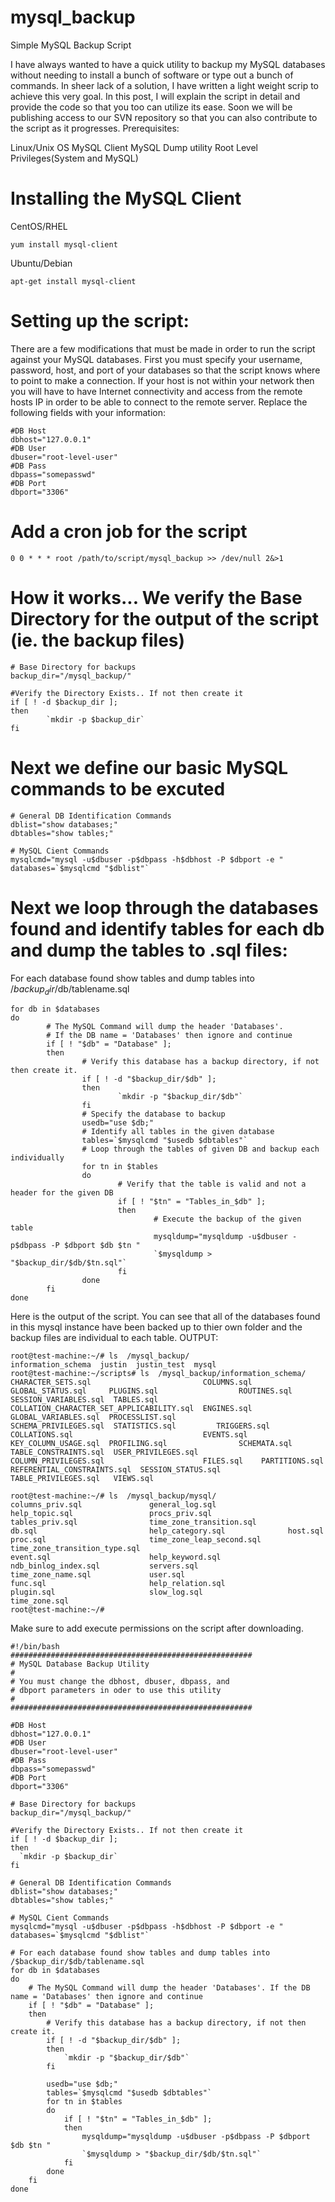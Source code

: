 mysql_backup
============

Simple MySQL Backup Script



I have always wanted to have a quick utility to backup my MySQL databases without needing to install a bunch of software or type out a bunch of commands. In sheer lack of a solution, I have written a light weight scrip to achieve this very goal. In this post, I will explain the script in detail and provide the code so that you too can utilize its ease. Soon we will be publishing access to our SVN repository so that you can also contribute to the script as it progresses.
Prerequisites:

Linux/Unix OS
MySQL Client
MySQL Dump utility
Root Level Privileges(System and MySQL)

# Installing the MySQL Client

CentOS/RHEL

    yum install mysql-client

Ubuntu/Debian

    apt-get install mysql-client

# Setting up the script:

There are a few modifications that must be made in order to run the script against your MySQL databases. First you must specify your username, password, host, and port of your databases so that the script knows where to point to make a connection. If your host is not within your network then you will have to have Internet connectivity and access from the remote hosts IP in order to be able to connect to the remote server.
Replace the following fields with your information:

    #DB Host
    dbhost="127.0.0.1"
    #DB User
    dbuser="root-level-user"
    #DB Pass
    dbpass="somepasswd"
    #DB Port
    dbport="3306"

# Add a cron job for the script
    0 0 * * * root /path/to/script/mysql_backup >> /dev/null 2&>1

# How it works... We verify the Base Directory for the output of the script (ie. the backup files)

    # Base Directory for backups
    backup_dir="/mysql_backup/"

    #Verify the Directory Exists.. If not then create it
    if [ ! -d $backup_dir ];
    then
            `mkdir -p $backup_dir`
    fi

# Next we define our basic MySQL commands to be excuted

    # General DB Identification Commands
    dblist="show databases;"
    dbtables="show tables;"
    
    # MySQL Cient Commands
    mysqlcmd="mysql -u$dbuser -p$dbpass -h$dbhost -P $dbport -e "
    databases=`$mysqlcmd "$dblist"`

# Next we loop through the databases found and identify tables for each db and dump the tables to .sql files:

For each database found show tables and dump tables into /$backup_dir/$db/tablename.sql
    
    for db in $databases
    do
            # The MySQL Command will dump the header 'Databases'. 
            # If the DB name = 'Databases' then ignore and continue
            if [ ! "$db" = "Database" ];
            then
                    # Verify this database has a backup directory, if not then create it.
                    if [ ! -d "$backup_dir/$db" ];
                    then
                            `mkdir -p "$backup_dir/$db"`
                    fi
                    # Specify the database to backup
                    usedb="use $db;"
                    # Identify all tables in the given database
                    tables=`$mysqlcmd "$usedb $dbtables"`
                    # Loop through the tables of given DB and backup each individually
                    for tn in $tables
                    do
                            # Verify that the table is valid and not a header for the given DB
                            if [ ! "$tn" = "Tables_in_$db" ];
                            then
                                    # Execute the backup of the given table
                                    mysqldump="mysqldump -u$dbuser -p$dbpass -P $dbport $db $tn "
                                    `$mysqldump > "$backup_dir/$db/$tn.sql"`
                            fi
                    done
            fi
    done

Here is the output of the script. You can see that all of the databases found in this mysql instance have been backed up to thier own folder and the backup files are individual to each table.
OUTPUT:

    root@test-machine:~/# ls  /mysql_backup/
    information_schema  justin  justin_test  mysql
    root@test-machine:~/scripts# ls  /mysql_backup/information_schema/
    CHARACTER_SETS.sql                         COLUMNS.sql  GLOBAL_STATUS.sql     PLUGINS.sql                  ROUTINES.sql           SESSION_VARIABLES.sql  TABLES.sql
    COLLATION_CHARACTER_SET_APPLICABILITY.sql  ENGINES.sql  GLOBAL_VARIABLES.sql  PROCESSLIST.sql              SCHEMA_PRIVILEGES.sql  STATISTICS.sql         TRIGGERS.sql
    COLLATIONS.sql                             EVENTS.sql   KEY_COLUMN_USAGE.sql  PROFILING.sql                SCHEMATA.sql           TABLE_CONSTRAINTS.sql  USER_PRIVILEGES.sql
    COLUMN_PRIVILEGES.sql                      FILES.sql    PARTITIONS.sql        REFERENTIAL_CONSTRAINTS.sql  SESSION_STATUS.sql     TABLE_PRIVILEGES.sql   VIEWS.sql

    root@test-machine:~/# ls  /mysql_backup/mysql/
    columns_priv.sql               general_log.sql                help_topic.sql                 procs_priv.sql                 tables_priv.sql                time_zone_transition.sql
    db.sql                         help_category.sql              host.sql                       proc.sql                       time_zone_leap_second.sql      time_zone_transition_type.sql
    event.sql                      help_keyword.sql               ndb_binlog_index.sql           servers.sql                    time_zone_name.sql             user.sql
    func.sql                       help_relation.sql              plugin.sql                     slow_log.sql                   time_zone.sql                  
    root@test-machine:~/#

Make sure to add execute permissions on the script after downloading.

    #!/bin/bash
    ######################################################
    # MySQL Database Backup Utility
    # 
    # You must change the dbhost, dbuser, dbpass, and 
    # dbport parameters in oder to use this utility
    #
    ######################################################
    
    #DB Host
    dbhost="127.0.0.1"
    #DB User
    dbuser="root-level-user"
    #DB Pass
    dbpass="somepasswd"
    #DB Port
    dbport="3306"
    
    # Base Directory for backups
    backup_dir="/mysql_backup/"
    
    #Verify the Directory Exists.. If not then create it
    if [ ! -d $backup_dir ];
    then
      `mkdir -p $backup_dir`
    fi
    
    # General DB Identification Commands
    dblist="show databases;"
    dbtables="show tables;"
    
    # MySQL Cient Commands
    mysqlcmd="mysql -u$dbuser -p$dbpass -h$dbhost -P $dbport -e "
    databases=`$mysqlcmd "$dblist"`
    
    # For each database found show tables and dump tables into /$backup_dir/$db/tablename.sql
    for db in $databases
    do
    	# The MySQL Command will dump the header 'Databases'. If the DB name = 'Databases' then ignore and continue
    	if [ ! "$db" = "Database" ];
    	then
    		# Verify this database has a backup directory, if not then create it.
    		if [ ! -d "$backup_dir/$db" ];
    		then
    			`mkdir -p "$backup_dir/$db"`
    		fi
    
    		usedb="use $db;"
    		tables=`$mysqlcmd "$usedb $dbtables"`
    		for tn in $tables
    		do
    			if [ ! "$tn" = "Tables_in_$db" ];
    			then
    				mysqldump="mysqldump -u$dbuser -p$dbpass -P $dbport $db $tn "
    				`$mysqldump > "$backup_dir/$db/$tn.sql"`
    			fi
    		done
    	fi
    done


